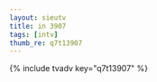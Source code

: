 ```yaml
--- 
layout: sieutv
title: in 3907
tags: [intv]
thumb_re: q7t13907
---
```

{% include tvadv key="q7t13907" %} 
